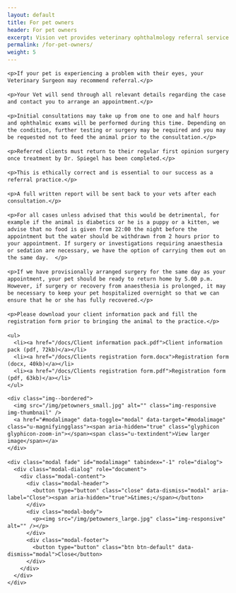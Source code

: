 ```yaml
---
layout: default
title: For pet owners
header: For pet owners
excerpt: Vision vet provides veterinary ophthalmology referral service and EMERGENCY service in Edinburgh, Livingston, Glasgow and across Scotland. It is run by Dr Tamir Spiegel, a veterinary ophthalmologist consultant.
permalink: /for-pet-owners/
weight: 5
---
```


<div class="row row--nested">

  <div class="col-md-9">

    <p>If your pet is experiencing a problem with their eyes, your Veterinary Surgeon may recommend referral.</p>

    <p>Your Vet will send through all relevant details regarding the case and contact you to arrange an appointment.</p>

    <p>Initial consultations may take up from one to one and half hours and ophthalmic exams will be performed during this time. Depending on the condition, further testing or surgery may be required and you may be requested not to feed the animal prior to the consultation.</p>

    <p>Referred clients must return to their regular first opinion surgery once treatment by Dr. Spiegel has been completed.</p>

    <p>This is ethically correct and is essential to our success as a referral practice.</p>

    <p>A full written report will be sent back to your vets after each consultation.</p>

    <p>For all cases unless advised that this would be detrimental, for example if the animal is diabetics or he is a puppy or a kitten, we advise that no food is given from 22:00 the night before the appointment but the water should be withdrawn from 2 hours prior to your appointment. If surgery or investigations requiring anaesthesia or sedation are necessary, we have the option of carrying them out on the same day.  </p>

    <p>If we have provisionally arranged surgery for the same day as your appointment, your pet should be ready to return home by 5.00 p.m.  However, if surgery or recovery from anaesthesia is prolonged, it may be necessary to keep your pet hospitalized overnight so that we can ensure that he or she has fully recovered.</p>

    <p>Please download your client information pack and fill the registration form prior to bringing the animal to the practice.</p>

    <ul>
      <li><a href="/docs/Client information pack.pdf">Client information pack (pdf, 72kb)</a></li>
      <li><a href="/docs/Clients registration form.docx">Registration form (docx, 40kb)</a></li>
      <li><a href="/docs/Clients registration form.pdf">Registration form (pdf, 63kb)</a></li>
    </ul>
  </div>

  <div class="col-md-3">

    <div class="img--bordered">
      <img src="/img/petowners_small.jpg" alt="" class="img-responsive img-thumbnail" />
      <a href="#modalimage" data-toggle="modal" data-target="#modalimage" class="u-magnifyingglass"><span aria-hidden="true" class="glyphicon glyphicon-zoom-in"></span><span class="u-textindent">View larger image</span></a>
    </div>

    <div class="modal fade" id="modalimage" tabindex="-1" role="dialog">
      <div class="modal-dialog" role="document">
        <div class="modal-content">
          <div class="modal-header">
            <button type="button" class="close" data-dismiss="modal" aria-label="Close"><span aria-hidden="true">&times;</span></button>
          </div>
          <div class="modal-body">
            <p><img src="/img/petowners_large.jpg" class="img-responsive" alt="" /></p>
          </div>
          <div class="modal-footer">
            <button type="button" class="btn btn-default" data-dismiss="modal">Close</button>
          </div>
        </div>
      </div>
    </div>

  </div>
</div>
